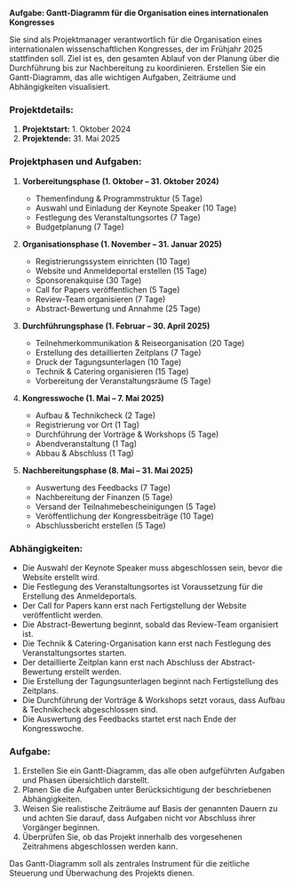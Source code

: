 **Aufgabe: Gantt-Diagramm für die Organisation eines internationalen Kongresses**

Sie sind als Projektmanager verantwortlich für die Organisation eines internationalen wissenschaftlichen Kongresses, der im Frühjahr 2025 stattfinden soll. Ziel ist es, den gesamten Ablauf von der Planung über die Durchführung bis zur Nachbereitung zu koordinieren. Erstellen Sie ein Gantt-Diagramm, das alle wichtigen Aufgaben, Zeiträume und Abhängigkeiten visualisiert.

### Projektdetails:

1. **Projektstart:** 1. Oktober 2024
2. **Projektende:** 31. Mai 2025

### Projektphasen und Aufgaben:

1. **Vorbereitungsphase (1. Oktober – 31. Oktober 2024)**

   * Themenfindung & Programmstruktur (5 Tage)
   * Auswahl und Einladung der Keynote Speaker (10 Tage)
   * Festlegung des Veranstaltungsortes (7 Tage)
   * Budgetplanung (7 Tage)

2. **Organisationsphase (1. November – 31. Januar 2025)**

   * Registrierungssystem einrichten (10 Tage)
   * Website und Anmeldeportal erstellen (15 Tage)
   * Sponsorenakquise (30 Tage)
   * Call for Papers veröffentlichen (5 Tage)
   * Review-Team organisieren (7 Tage)
   * Abstract-Bewertung und Annahme (25 Tage)

3. **Durchführungsphase (1. Februar – 30. April 2025)**

   * Teilnehmerkommunikation & Reiseorganisation (20 Tage)
   * Erstellung des detaillierten Zeitplans (7 Tage)
   * Druck der Tagungsunterlagen (10 Tage)
   * Technik & Catering organisieren (15 Tage)
   * Vorbereitung der Veranstaltungsräume (5 Tage)

4. **Kongresswoche (1. Mai – 7. Mai 2025)**

   * Aufbau & Technikcheck (2 Tage)
   * Registrierung vor Ort (1 Tag)
   * Durchführung der Vorträge & Workshops (5 Tage)
   * Abendveranstaltung (1 Tag)
   * Abbau & Abschluss (1 Tag)

5. **Nachbereitungsphase (8. Mai – 31. Mai 2025)**

   * Auswertung des Feedbacks (7 Tage)
   * Nachbereitung der Finanzen (5 Tage)
   * Versand der Teilnahmebescheinigungen (5 Tage)
   * Veröffentlichung der Kongressbeiträge (10 Tage)
   * Abschlussbericht erstellen (5 Tage)

### Abhängigkeiten:

* Die Auswahl der Keynote Speaker muss abgeschlossen sein, bevor die Website erstellt wird.
* Die Festlegung des Veranstaltungsortes ist Voraussetzung für die Erstellung des Anmeldeportals.
* Der Call for Papers kann erst nach Fertigstellung der Website veröffentlicht werden.
* Die Abstract-Bewertung beginnt, sobald das Review-Team organisiert ist.
* Die Technik & Catering-Organisation kann erst nach Festlegung des Veranstaltungsortes starten.
* Der detaillierte Zeitplan kann erst nach Abschluss der Abstract-Bewertung erstellt werden.
* Die Erstellung der Tagungsunterlagen beginnt nach Fertigstellung des Zeitplans.
* Die Durchführung der Vorträge & Workshops setzt voraus, dass Aufbau & Technikcheck abgeschlossen sind.
* Die Auswertung des Feedbacks startet erst nach Ende der Kongresswoche.

### Aufgabe:

1. Erstellen Sie ein Gantt-Diagramm, das alle oben aufgeführten Aufgaben und Phasen übersichtlich darstellt.
2. Planen Sie die Aufgaben unter Berücksichtigung der beschriebenen Abhängigkeiten.
3. Weisen Sie realistische Zeiträume auf Basis der genannten Dauern zu und achten Sie darauf, dass Aufgaben nicht vor Abschluss ihrer Vorgänger beginnen.
4. Überprüfen Sie, ob das Projekt innerhalb des vorgesehenen Zeitrahmens abgeschlossen werden kann.

Das Gantt-Diagramm soll als zentrales Instrument für die zeitliche Steuerung und Überwachung des Projekts dienen.